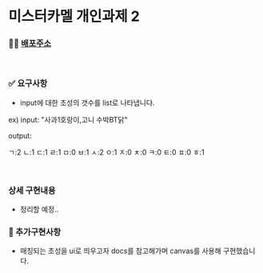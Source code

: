 # 미스터카멜 개인과제 2

### 🧑‍💻 [배포주소](https://seongsangcho.github.io/wanted-preonboarding-subject-individual-2/)

<br/>

### ✅ 요구사항

- input에 대한 초성의 갯수를 list로 나타냅니다.

ex) input: "사과1호랑이,고니 수박BT닭"

output: 

ㄱ:2
ㄴ:1
ㄷ:1
ㄹ:1
ㅁ:0
ㅂ:1
ㅅ:2
ㅇ:1
ㅈ:0
ㅊ:0
ㅋ:0
ㅌ:0
ㅍ:0
ㅎ:1

<br/>




### 상세 구현내용
- 정리할 예정..

### 👀 추가구현사항

- 매칭되는 초성을 ui로 띄우고자 docs를 참고해가며 canvas를 사용해 구현했습니다.

